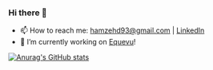 ### Hi there 👋

<!--
**hamzehd/hamzehd** is a ✨ _special_ ✨ repository because its `README.md` (this file) appears on your GitHub profile.

Here are some ideas to get you started:

- 🔭 I’m currently working on ...
- 🌱 I’m currently learning ...
- 👯 I’m looking to collaborate on ...
- 🤔 I’m looking for help with ...
- 💬 Ask me about ...
- 📫 How to reach me: ...
- 😄 Pronouns: ...
- ⚡ Fun fact: ...
-->


- 📫 How to reach me: hamzehd93@gmail.com | <a target="_blank" href="https://linkedin.com/in/hamzah-darwish">LinkedIn</a>
- 🔭 I’m currently working on <a href="https://equevu.com" target="_blank">Equevu<a/>!

[![Anurag's GitHub stats](https://github-readme-stats.vercel.app/api?username=hamzehd)](https://github.com/anuraghazra/github-readme-stats)
